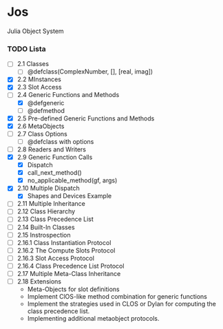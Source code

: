 # Jos
Julia Object System

### TODO Lista
- [ ] 2.1 Classes
    - [ ] @defclass(ComplexNumber, [], [real, imag])
- [x] 2.2 MInstances
- [x] 2.3 Slot Access
- [ ] 2.4 Generic Functions and Methods
    - [x] @defgeneric
    - [ ] @defmethod
- [x] 2.5 Pre-defined Generic Functions and Methods
- [x] 2.6 MetaObjects
- [ ] 2.7 Class Options
    - [ ] @defclass with options
- [ ] 2.8 Readers and Writers
- [x] 2.9 Generic Function Calls
    - [x] Dispatch
    - [x] call_next_method()
    - [x] no_applicable_method(gf, args)
- [x] 2.10 Multiple Dispatch
    - [x] Shapes and Devices Example
- [ ] 2.11 Multiple Inheritance
- [ ] 2.12 Class Hierarchy
- [ ] 2.13 Class Precedence List
- [ ] 2.14 Built-In Classes
- [ ] 2.15 Instrospection
- [ ] 2.16.1 Class Instantiation Protocol
- [ ] 2.16.2 The Compute Slots Protocol
- [ ] 2.16.3 Slot Access Protocol
- [ ] 2.16.4 Class Precedence List Protocol
- [ ] 2.17 Multiple Meta-Class Inheritance
- [ ] 2.18 Extensions
    - Meta-Objects for slot definitions
    - Implement ClOS-like method combination for generic functions
    - Implement the strategies used in CLOS or Dylan for computing the class precedence list.
    - Implementing additional metaobject protocols.